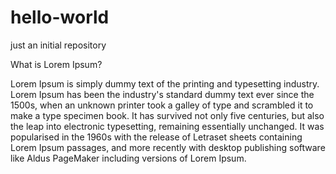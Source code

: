# hello-world
just an initial repository

What is Lorem Ipsum?

Lorem Ipsum is simply dummy text of the printing and typesetting industry. 
Lorem Ipsum has been the industry's standard dummy text ever since the 1500s, 
when an unknown printer took a galley of type and scrambled it to make a 
type specimen book. It has survived not only five centuries, but also the 
leap into electronic typesetting, remaining essentially unchanged. It was 
popularised in the 1960s with the release of Letraset sheets containing Lorem 
Ipsum passages, and more recently with desktop publishing software like Aldus 
PageMaker including versions of Lorem Ipsum.
